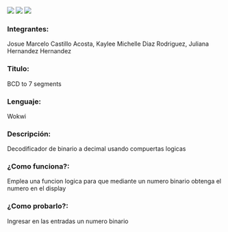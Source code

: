 ![](../../workflows/gds/badge.svg) ![](../../workflows/docs/badge.svg) ![](../../workflows/wokwi_test/badge.svg)

### Integrantes:
Josue Marcelo Castillo Acosta, Kaylee Michelle Diaz Rodriguez, Juliana Hernandez Hernandez

 ### Titulo:        
 BCD to 7 segments  
 
 ### Lenguaje: 
 Wokwi
 ### Descripción:  
 Decodificador de binario a decimal usando compuertas logicas
 
### ¿Como funciona?: 
Emplea una funcion logica para que mediante un numero binario obtenga el numero en el display 
       
### ¿Como probarlo?: 
Ingresar en las entradas un numero binario
